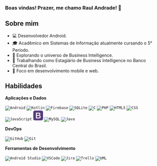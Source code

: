 ### Boas vindas! Prazer, me chamo Raul Andrade! 👋

## Sobre mim

- 💻   Desenvolvedor Android.
- 🎓   Acadêmico em Sistemas de Informação atualmente cursando o 5° Período.
- 🤔   Explorando o universo de Business Intelligence.
- 💼   Trabalhando como Estagiário de Business Intelligence no Banco Central do Brasil.
- 🌱   Foco em desenvolvimento mobile e web.

## Habilidades

**Aplicações e Dados**

<code><img height="32" src="https://user-images.githubusercontent.com/58220939/108645754-9ba10380-7492-11eb-8cb4-796ec3385dd5.png" alt="Android"/></code>
<code><img height="32" src="https://user-images.githubusercontent.com/58220939/108645775-a9ef1f80-7492-11eb-80aa-54c4dc30b9f8.png" alt="Kotlin"/></code>
<code><img height="32" src="https://user-images.githubusercontent.com/58220939/108645827-d60aa080-7492-11eb-9f4e-9f92289dca3c.png" alt="Firebase"/></code>
<code><img height="32" src="https://user-images.githubusercontent.com/58220939/108646955-35b67b00-7496-11eb-8c05-4f416fcfd554.png" alt="SQLite"/></code>
<code><img height="32" src="https://cdn.iconscout.com/icon/free/png-512/c-programming-569564.png" alt="C"/></code>
<code><img height="32" src="https://user-images.githubusercontent.com/58220939/108646420-92189b00-7494-11eb-9374-ec17226e27a6.png" alt="PHP"/></code>
<code><img height="32" src="https://user-images.githubusercontent.com/58220939/108646801-cd679980-7495-11eb-8d13-fc052e5f66a1.png" alt="HTML5"/></code>
<code><img height="32" src="https://user-images.githubusercontent.com/58220939/108646787-be80e700-7495-11eb-8a48-78720b060ea3.png" alt="CSS"/></code>
<code><img height="32" src="https://user-images.githubusercontent.com/58220939/108646901-14558f00-7496-11eb-8f1a-ac4258a63e9a.png" alt="JavaScript"/></code>
<code><img height="32" src="https://raw.githubusercontent.com/github/explore/80688e429a7d4ef2fca1e82350fe8e3517d3494d/topics/bootstrap/bootstrap.png" alt="Bootstrap"/></code>
<code><img height="32" src="https://user-images.githubusercontent.com/58220939/108646192-cf305d80-7493-11eb-803e-e3df0a0ad8c9.png" alt="MySQL"/></code>
<code><img height="32" src="https://user-images.githubusercontent.com/58220939/108645712-7f9d6200-7492-11eb-956d-30912957293e.png" alt="Java"/></code>

**DevOps**

<code><img height="32" src="https://cdn3.iconfinder.com/data/icons/inficons/512/github.png" alt="GitHub"/></code>
<code><img height="32" src="https://user-images.githubusercontent.com/58220939/108646158-ba53ca00-7493-11eb-9425-4c5ac24642fc.png" alt="Git"/></code>

**Ferramentas de Desenvolvimento**

<code><img height="32" src="https://user-images.githubusercontent.com/58220939/108645964-3699dd80-7493-11eb-8e5a-353e6546554a.png" alt="Android Studio"/></code>
<code><img height="32" src="https://user-images.githubusercontent.com/58220939/108645928-1cf89600-7493-11eb-8182-8cd8d7cd1994.png" alt="VSCode"/></code>
<code><img height="32" src="https://cdn.worldvectorlogo.com/logos/jira-1.svg" alt="Jira"/></code>
<code><img height="32" src="https://cdn.iconscout.com/icon/free/png-512/trello-6-569395.png" alt="Trello"/></code>
<code><img height="32" src="https://user-images.githubusercontent.com/58220939/108646599-3569b000-7495-11eb-905b-bff8f4e0ccd3.png" alt="UML"/></code>
